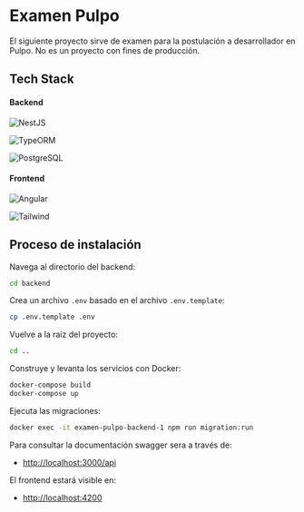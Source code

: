# Examen Pulpo

El siguiente proyecto sirve de examen para la postulación a desarrollador en Pulpo. No es un proyecto con fines de producción.

## Tech Stack

#### Backend

![NestJS](https://img.shields.io/badge/backend-NestJS-brightgreen)

![TypeORM](https://img.shields.io/badge/orm-TypeORM-orange)

![PostgreSQL](https://img.shields.io/badge/db-PostgreSQL-blue)

#### Frontend

![Angular](https://img.shields.io/badge/frontend-Angular-red)

![Tailwind](https://img.shields.io/badge/css-TailwindCSS-cyan)

## Proceso de instalación

Navega al directorio del backend:

```bash
cd backend
```

Crea un archivo `.env` basado en el archivo `.env.template`:

```bash
cp .env.template .env
```

Vuelve a la raíz del proyecto:

```bash
cd ..
```

Construye y levanta los servicios con Docker:

```bash
docker-compose build
docker-compose up
```

Ejecuta las migraciones:

```bash
docker exec -it examen-pulpo-backend-1 npm run migration:run
```

Para consultar la documentación swagger sera a través de:

-   [http://localhost:3000/api](http://localhost:3000/api)

El frontend estará visible en:

-   [http://localhost:4200](http://localhost:4200)
